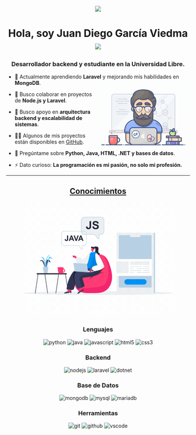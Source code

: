 <p align="center">
  <img style="width:8rem; height:auto" src="https://cdn.dribbble.com/users/1787323/screenshots/10091971/media/d43c019bfeff34be8816481e843ea8c1.png"/>
</p>

<h1 align="center">Hola, soy Juan Diego García Viedma <img width="30px" src="https://raw.githubusercontent.com/iampavangandhi/iampavangandhi/master/gifs/Hi.gif"></h1>
<h3 font-size="20" align="center">Desarrollador backend y estudiante en la Universidad Libre.</h3>

- 🌱 Actualmente aprendiendo **Laravel** y mejorando mis habilidades en **MongoDB**. <img align="right" style="width:16rem; height:auto" src="https://raw.githubusercontent.com/Elanza-48/Elanza-48/41a4790484e268102dfdab2b7c59d440d3ffafab/resources/img/geek.gif"/>

- 👯 Busco colaborar en proyectos de **Node.js y Laravel**.

- 🤝 Busco apoyo en **arquitectura backend y escalabilidad de sistemas**.

- 👨‍💻 Algunos de mis proyectos están disponibles en [GitHub](https://github.com/Juand-0010).

- 💬 Pregúntame sobre **Python, Java, HTML, .NET y bases de datos**.

- ⚡ Dato curioso: **La programación es mi pasión, no solo mi profesión.**

---

<h2 align="center"><u><b>Conocimientos</b></u></h2>

<p align="center">
  <img style="width:26rem; height:auto" src="https://raw.githubusercontent.com/Elanza-48/Elanza-48/41a4790484e268102dfdab2b7c59d440d3ffafab/resources/img/coders-prog.gif"/>
</p>

<h3 align="center">Lenguajes</h3>
<p align="center">
  <img src="https://img.shields.io/badge/Python-3776AB.svg?style=for-the-badge&logo=python&logoColor=white" alt="python"/>
  <img src="https://img.shields.io/badge/Java-007396.svg?style=for-the-badge&logo=java&logoColor=white" alt="java"/>
  <img src="https://img.shields.io/badge/Javascript-F7DF1E.svg?style=for-the-badge&logo=javascript&logoColor=black" alt="javascript"/>
  <img src="https://img.shields.io/badge/HTML-E34F26.svg?style=for-the-badge&logo=html5&logoColor=white" alt="html5"/>
  <img src="https://img.shields.io/badge/CSS-1572B6.svg?style=for-the-badge&logo=css3&logoColor=white" alt="css3"/>
</p>

<h3 align="center">Backend</h3>
<p align="center">
  <img src="https://img.shields.io/badge/Node.js-339933.svg?style=for-the-badge&logo=nodedotjs&logoColor=white" alt="nodejs"/>
  <img src="https://img.shields.io/badge/Laravel-FF2D20.svg?style=for-the-badge&logo=laravel&logoColor=white" alt="laravel"/>
  <img src="https://img.shields.io/badge/.NET-512BD4.svg?style=for-the-badge&logo=dotnet&logoColor=white" alt="dotnet"/>
</p>

<h3 align="center">Base de Datos</h3>
<p align="center">
  <img src="https://img.shields.io/badge/MongoDB-47A248.svg?style=for-the-badge&logo=mongodb&logoColor=white" alt="mongodb"/>
  <img src="https://img.shields.io/badge/MySQL-4479A1.svg?style=for-the-badge&logo=mysql&logoColor=white" alt="mysql"/>
  <img src="https://img.shields.io/badge/MariaDB-003545.svg?style=for-the-badge&logo=mariadb&logoColor=white" alt="mariadb"/>
</p>

<h3 align="center">Herramientas</h3>
<p align="center">
  <img src="https://img.shields.io/badge/Git-F05032.svg?style=for-the-badge&logo=git&logoColor=white" alt="git"/>
  <img src="https://img.shields.io/badge/GitHub-181717.svg?style=for-the-badge&logo=github&logoColor=white" alt="github"/>
  <img src="https://img.shields.io/badge/Visual%20Studio%20Code-007ACC.svg?style=for-the-badge&logo=visual-studio-code&logoColor=white" alt="vscode"/>
</p>
